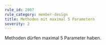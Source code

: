 ```yaml
---
rule_id: 2007
rule_category: member-design
title: Methoden mit maximal 5 Parametern
severity: 2
---
```

Methoden dürfen maximal 5 Parameter haben.

